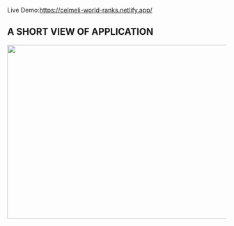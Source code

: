 Live Demo:https://celmeli-world-ranks.netlify.app/
## A SHORT VIEW OF APPLICATION

<img src="https://media.giphy.com/media/v1.Y2lkPTc5MGI3NjExdzNpanF3M3E3OWprM3J5bHRic3M2ZHMyNDhhZGJqejJxNDlpNzZ4biZlcD12MV9pbnRlcm5hbF9naWZfYnlfaWQmY3Q9Zw/9x3DeED6mV0aixDG00/giphy.gif" width="800" height="400m" />


